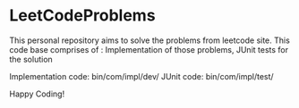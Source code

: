 # LeetCodeProblems

This personal repository aims to solve the problems from leetcode site. 
This code base comprises of : Implementation of those problems, JUnit tests for the solution

Implementation code: bin/com/impl/dev/
JUnit code: bin/com/impl/test/

Happy Coding!
